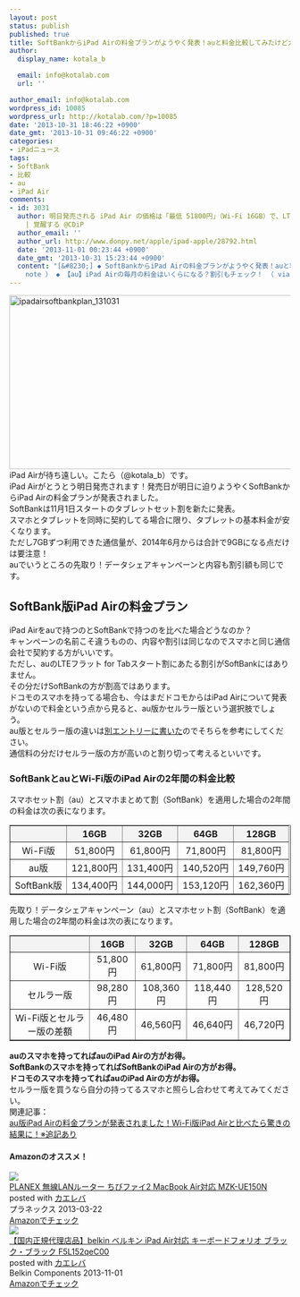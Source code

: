 ```yaml
---
layout: post
status: publish
published: true
title: SoftBankからiPad Airの料金プランがようやく発表！auと料金比較してみたけど大差なし！
author:
  display_name: kotala_b

  email: info@kotalab.com
  url: ''

author_email: info@kotalab.com
wordpress_id: 10085
wordpress_url: http://kotalab.com/?p=10085
date: '2013-10-31 18:46:22 +0900'
date_gmt: '2013-10-31 09:46:22 +0900'
categories:
- iPadニュース
tags:
- SoftBank
- 比較
- au
- iPad Air
comments:
- id: 3031
  author: 明日発売される iPad Air の価格は「最低 51800円」（Wi-Fi 16GB）で、LTE回線使うならどれだけ割引使っても「それプラス数万円」かかることを意識して契約するべきでしょう。
    | 覚醒する @CDiP
  author_email: ''
  author_url: http://www.donpy.net/apple/ipad-apple/28792.html
  date: '2013-11-01 00:23:44 +0900'
  date_gmt: '2013-10-31 15:23:44 +0900'
  content: "[&#8230;] ◆ SoftBankからiPad Airの料金プランがようやく発表！auと料金比較してみたけど大差なし！ （ via kotala&#8217;s
    note ） ◆ 【au】iPad Airの毎月の料金はいくらになる？割引もチェック！ （ via iPho [&#8230;]"
---
```

<p><img src="http://kotalab.com/wp-content/uploads/ipadairsoftbankplan_131031-546x311.png" alt="ipadairsoftbankplan_131031" width="546" height="311" class="alignnone size-large wp-image-10090" /><br />
iPad Airが待ち遠しい。こたら（@kotala_b）です。<br />
iPad Airがとうとう明日発売されます！発売日が明日に迫りようやくSoftBankからiPad Airの料金プランが発表されました。<br />
SoftBankは11月1日スタートのタブレットセット割を新たに発表。<br />
スマホとタブレットを同時に契約してる場合に限り、タブレットの基本料金が安くなります。<br />
ただし7GBずつ利用できた通信量が、2014年6月からは合計で9GBになる点だけは要注意！<br />
auでいうところの先取り！データシェアキャンペーンと内容も割引額も同じです。<br />
<!--more--></p>
<h2>SoftBank版iPad Airの料金プラン</h2>
<p>iPad Airをauで持つのとSoftBankで持つのを比べた場合どうなのか？<br />
キャンペーンの名前こそ違うものの、内容や割引は同じなのでスマホと同じ通信会社で契約する方がいいです。<br />
ただし、auのLTEフラット for Tabスタート割にあたる割引がSoftBankにはありません。<br />
その分だけSoftBankの方が割高ではあります。<br />
ドコモのスマホを持ってる場合も、今はまだドコモからはiPad Airについて発表がないので料金という点から見ると、au版かセルラー版という選択肢でしょう。<br />
au版とセルラー版の違いは<a href="http://kotalab.com/ipad-air-wifi-or-cellular" title="iPad AirはWi-Fi版？それともセルラー版？それぞれのメリットデメリットを比べてみた" target="_blank">別エントリーに書いた</a>のでそちらを参考にしてください。<br />
通信料の分だけセルラー版の方が高いのと割り切って考えるといいです。</p>
<h3>SoftBankとauとWi-Fi版のiPad Airの2年間の料金比較</h3>
<p>スマホセット割（au）とスマホまとめて割（SoftBank）を適用した場合の2年間の料金は次の表になります。</p>
<table border="1" width="100%" align="center">
<tbody>
<tr bgcolor="#f3f3f3" align="center">
<th></th>
<th>16GB</th>
<th>32GB</th>
<th>64GB</th>
<th>128GB</th>
</tr>
<tr align="center">
<td>Wi-Fi版</td>
<td>51,800円</td>
<td>61,800円</td>
<td>71,800円</td>
<td>81,800円</td>
</tr>
<tr align="center">
<td>au版</td>
<td>121,800円</td>
<td>131,400円</td>
<td>140,520円</td>
<td>149,760円</td>
</tr>
<tr align="center">
<td>SoftBank版</td>
<td>134,400円</td>
<td>144,000円</td>
<td>153,120円</td>
<td>162,360円</td>
</tr>
</tbody>
</table>
<p>先取り！データシェアキャンペーン（au）とスマホセット割（SoftBank）を適用した場合の2年間の料金は次の表になります。</p>
<table border="1" width="100%" align="center">
<tbody>
<tr bgcolor="#f3f3f3" align="center">
<th></th>
<th>16GB</th>
<th>32GB</th>
<th>64GB</th>
<th>128GB</th>
</tr>
<tr align="center">
<td>Wi-Fi版</td>
<td>51,800円</td>
<td>61,800円</td>
<td>71,800円</td>
<td>81,800円</td>
</tr>
<tr align="center">
<td>セルラー版</td>
<td>98,280円</td>
<td>108,360円</td>
<td>118,440円</td>
<td>128,520円</td>
</tr>
<tr align="center">
<td>Wi-Fi版とセルラー版の差額</td>
<td><span class="b">46,480円</span></td>
<td><span class="b">46,560円</span></td>
<td><span class="b">46,640円</span></td>
<td><span class="b">46,720円</span></td>
</tr>
</tbody>
</table>
<p><strong>auのスマホを持ってればauのiPad Airの方がお得。<br />
SoftBankのスマホを持ってればSoftBankのiPad Airの方がお得。<br />
ドコモのスマホを持ってればauのiPad Airの方がお得。</strong><br />
セルラー版を買うなら自分の持ってるスマホと照らし合わせて考えてみてください。<br />
関連記事：<br />
<a href="http://kotalab.com/ipad-air-au-plan" target="_blank">au版iPad Airの料金プランが発表されました！Wi-Fi版iPad Airと比べたら驚きの結果に！※追記あり</a></p>
<h4 class="aam">Amazonのオススメ！</h4>
<div class="kaerebalink-box">
<div class="kaerebalink-image"><a href="http://www.amazon.co.jp/exec/obidos/ASIN/B00BWBPTQG/same-22/ref=nosim/" rel="nofollow" target="_blank"><img src="http://ecx.images-amazon.com/images/I/31ybRj0xCnL._SL160_.jpg" style="border: none;" /></a></div>
<div class="kaerebalink-info">
<div class="kaerebalink-name"><a href="http://www.amazon.co.jp/exec/obidos/ASIN/B00BWBPTQG/same-22/ref=nosim/" rel="nofollow" target="_blank">PLANEX 無線LANルーター ちびファイ2 MacBook Air対応 MZK-UE150N</a>
<div class="kaerebalink-powered-date">posted with <a href="http://kaereba.com" rel="nofollow" target="_blank">カエレバ</a></div>
</div>
<div class="kaerebalink-detail"> プラネックス 2013-03-22    </div>
<div class="kaerebalink-link1">
<div class="shoplinkamazon"><a href="http://www.amazon.co.jp/gp/search?keywords=MZK-UE150N&__mk_ja_JP=%83J%83%5E%83J%83i&tag=same-22" rel="nofollow" target="_blank" title="アマゾン" >Amazonでチェック</a></div>
</div>
</div>
<div class="booklink-footer"></div>
</div>
<div class="kaerebalink-box">
<div class="kaerebalink-image"><a href="http://www.amazon.co.jp/exec/obidos/ASIN/B00ETBI6FC/same-22/ref=nosim/" rel="nofollow" target="_blank"><img src="http://ecx.images-amazon.com/images/I/31g8dF8XhYL._SL160_.jpg" style="border: none;" /></a></div>
<div class="kaerebalink-info">
<div class="kaerebalink-name"><a href="http://www.amazon.co.jp/exec/obidos/ASIN/B00ETBI6FC/same-22/ref=nosim/" rel="nofollow" target="_blank">【国内正規代理店品】belkin ベルキン iPad Air対応 キーボードフォリオ ブラック・ブラック F5L152qeC00</a>
<div class="kaerebalink-powered-date">posted with <a href="http://kaereba.com" rel="nofollow" target="_blank">カエレバ</a></div>
</div>
<div class="kaerebalink-detail"> Belkin Components 2013-11-01    </div>
<div class="kaerebalink-link1">
<div class="shoplinkamazon"><a href="http://www.amazon.co.jp/gp/search?keywords=F5L152qeC00&__mk_ja_JP=%83J%83%5E%83J%83i&tag=same-22" rel="nofollow" target="_blank" title="アマゾン" >Amazonでチェック</a></div>
</div>
</div>
<div class="booklink-footer"></div>
</div>
